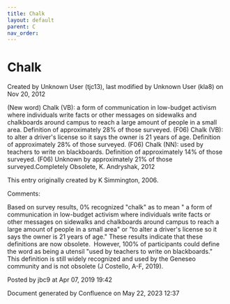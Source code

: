 ```yaml
---
title: Chalk
layout: default
parent: C
nav_order:
---
```


# Chalk

Created by  Unknown User (tjc13), last modified by  Unknown User (kla8) on Nov 20, 2012

(New word) Chalk (VB): a form of communication in low-budget activism where individuals write facts or other messages on sidewalks and chalkboards around campus to reach a large amount of people in a small area. Definition of approximately 28% of those surveyed. (F06) Chalk (VB): to alter a driver's license so it says the owner is 21 years of age. Definition of approximately 28% of those surveyed. (F06) Chalk (NN): used by teachers to write on blackboards. Definition of approximately 14% of those surveyed. (F06) Unknown by approximately 21% of those surveyed.Completely Obsolete, K. Andryshak, 2012

This entry originally created by K Simmington, 2006.

Comments:

Based on survey results, 0% recognized &quot;chalk&quot; as to mean &quot; a form of communication in low-budget activism where individuals write facts or other messages on sidewalks and chalkboards around campus to reach a large amount of people in a small area&quot; or &quot;to alter a driver's license so it says the owner is 21 years of age.&quot; These results indicate that these definitions are now obsolete.  However, 100% of participants could define the word as being a utensil &quot;used by teachers to write on blackboards.&quot;  This definition is still widely recognized and used by the Geneseo community and is not obsolete (J Costello, A-F, 2019).

Posted by jbc9 at Apr 07, 2019 19:42

Document generated by Confluence on May 22, 2023 12:37


